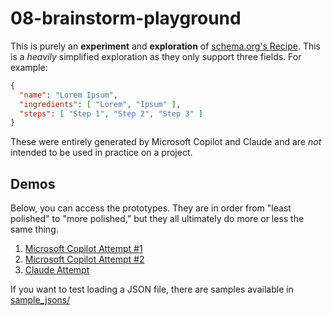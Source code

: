 # 08-brainstorm-playground
This is purely an **experiment** and **exploration** of [schema.org's Recipe](https://schema.org/Recipe). This is a *heavily* simplified exploration as they only support three fields. For example:
```json
{
  "name": "Lorem Ipsum",
  "ingredients": [ "Lorem", "Ipsum" ],
  "steps": [ "Step 1", "Step 2", "Step 3" ]
}
```
These were entirely generated by Microsoft Copilot and Claude and are *not* intended to be used in practice on a project.

## Demos
Below, you can access the prototypes. They are in order from "least polished" to "more polished," but they all ultimately do more or less the same thing.

1. [Microsoft Copilot Attempt #1](https://avo-ucsd.github.io/08-brainstorm-playground/recipe_json_test_Copilot_1.html)
2. [Microsoft Copilot Attempt #2](https://avo-ucsd.github.io/08-brainstorm-playground/recipe_json_test_Copilot_2.html)
3. [Claude Attempt](https://avo-ucsd.github.io/08-brainstorm-playground/recipe_json_test_Claude.html)

If you want to test loading a JSON file, there are samples available in [sample_jsons/](./sample_json/)
